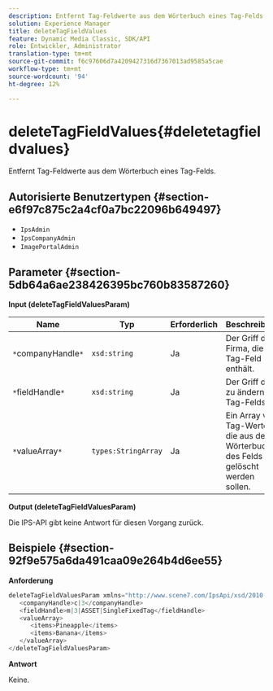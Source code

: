 ```yaml
---
description: Entfernt Tag-Feldwerte aus dem Wörterbuch eines Tag-Felds.
solution: Experience Manager
title: deleteTagFieldValues
feature: Dynamic Media Classic, SDK/API
role: Entwickler, Administrator
translation-type: tm+mt
source-git-commit: f6c97606d7a4209427316d7367013ad9585a5cae
workflow-type: tm+mt
source-wordcount: '94'
ht-degree: 12%

---
```



# deleteTagFieldValues{#deletetagfieldvalues}

Entfernt Tag-Feldwerte aus dem Wörterbuch eines Tag-Felds.

## Autorisierte Benutzertypen {#section-e6f97c875c2a4cf0a7bc22096b649497}

* `IpsAdmin`
* `IpsCompanyAdmin`
* `ImagePortalAdmin`

## Parameter {#section-5db64a6ae238426395bc760b83587260}

**Input (deleteTagFieldValuesParam)**

| Name | Typ | Erforderlich | Beschreibung |
|---|---|---|---|
| `*`companyHandle`*` | `xsd:string` | Ja | Der Griff der Firma, die das Tag-Feld enthält. |
| `*`fieldHandle`*` | `xsd:string` | Ja | Der Griff des zu ändernden Tag-Felds. |
| `*`valueArray`*` | `types:StringArray` | Ja | Ein Array von Tag-Werten, die aus dem Wörterbuch des Felds gelöscht werden sollen. |

**Output (deleteTagFieldValuesParam)**

Die IPS-API gibt keine Antwort für diesen Vorgang zurück.

## Beispiele {#section-92f9e575a6da491caa09e264b4d6ee55}

**Anforderung**

```java
deleteTagFieldValuesParam xmlns="http://www.scene7.com/IpsApi/xsd/2010-01-31">
   <companyHandle>c|3</companyHandle>
   <fieldHandle>m|3|ASSET|SingleFixedTag</fieldHandle>
   <valueArray>
      <items>Pineapple</items>
      <items>Banana</items>
   </valueArray>
</deleteTagFieldValuesParam>
```

**Antwort**

Keine.
